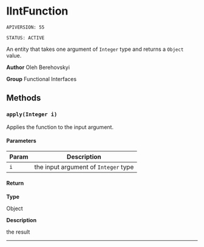 # IIntFunction

`APIVERSION: 55`

`STATUS: ACTIVE`

An entity that takes one argument of `Integer` type and returns a `Object` value.


**Author** Oleh Berehovskyi


**Group** Functional Interfaces

## Methods
### `apply(Integer i)`

Applies the function to the input argument.

#### Parameters
|Param|Description|
|---|---|
|`i`|the input argument of `Integer` type|

#### Return

**Type**

Object

**Description**

the result

---
